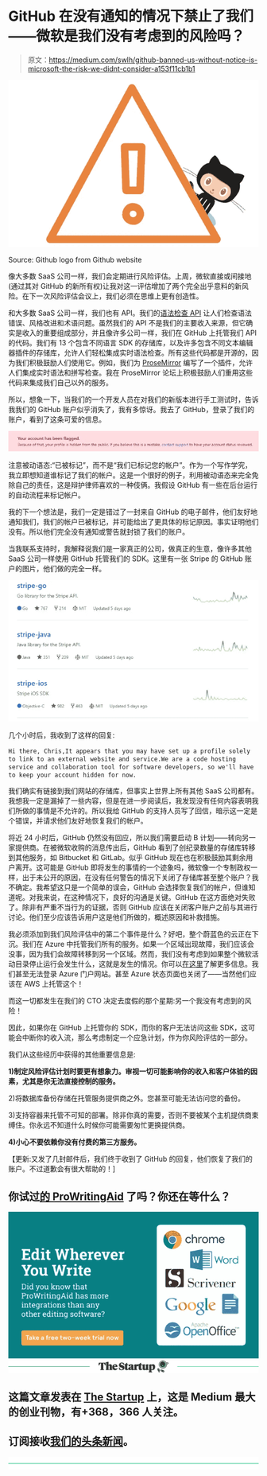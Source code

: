 # GitHub 在没有通知的情况下禁止了我们——微软是我们没有考虑到的风险吗？

> 原文：<https://medium.com/swlh/github-banned-us-without-notice-is-microsoft-the-risk-we-didnt-consider-a153f11cb1b1>

![](img/664116f335c31032e4359e51d73c0e8d.png)

Source: Github logo from Github website

像大多数 SaaS 公司一样，我们会定期进行风险评估。上周，微软直接或间接地(通过其对 GitHub 的新所有权)让我对这一评估增加了两个完全出乎意料的新风险。在下一次风险评估会议上，我们必须在思维上更有创造性。

和大多数 SaaS 公司一样，我们也有 API。我们的[语法检查 API](https://prowritingaid.com/en/App/Api) 让人们检查语法错误、风格改进和术语问题。虽然我们的 API 不是我们的主要收入来源，但它确实是收入的重要组成部分，并且像许多公司一样，我们在 GitHub 上托管我们 API 的代码。我们有 13 个包含不同语言 SDK 的存储库，以及许多包含不同文本编辑器插件的存储库，允许人们轻松集成实时语法检查。所有这些代码都是开源的，因为我们积极鼓励人们使用它。例如，我们为 [ProseMirror](https://prosemirror.net/) 编写了一个插件，允许人们集成实时语法和拼写检查。我在 ProseMirror 论坛上积极鼓励人们重用这些代码来集成我们自己以外的服务。

所以，想象一下，当我们的一个开发人员在对我们的新版本进行手工测试时，告诉我我们的 GitHub 账户似乎消失了，我有多惊讶。我去了 GitHub，登录了我们的账户，看到了这条可爱的信息。

![](img/f24f188993e564888265050f60e761b4.png)

注意被动语态:“已被标记”，而不是“我们已标记您的帐户”。作为一个写作学究，我立即想知道谁标记了我们的帐户。这是一个很好的例子，利用被动语态来完全免除自己的责任，这是辩护律师喜欢的一种伎俩。我假设 GitHub 有一些在后台运行的自动流程来标记帐户。

我的下一个想法是，我们一定是错过了一封来自 GitHub 的电子邮件，他们友好地通知我们，我们的帐户已被标记，并可能给出了更具体的标记原因。事实证明他们没有。所以他们完全没有通知或警告就封锁了我们的账户。

当我联系支持时，我解释说我们是一家真正的公司，做真正的生意，像许多其他 SaaS 公司一样使用 GitHub 托管我们的 SDK。这里有一张 Stripe 的 GitHub 账户的图片，他们做的完全一样。

![](img/ead37d4a1b7db8d72d309b7cfbf1eb45.png)

几个小时后，我收到了这样的回复:

```
Hi there, Chris,It appears that you may have set up a profile solely to link to an external website and service.We are a code hosting service and collaboration tool for software developers, so we'll have to keep your account hidden for now.
```

我们确实有链接到我们网站的存储库，但事实上世界上所有其他 SaaS 公司都有。我想我一定是漏掉了一些内容，但是在进一步阅读后，我发现没有任何内容表明我们所做的事情是不允许的。所以我给 GitHub 的支持人员写了回信，暗示这一定是个错误，并请求他们友好地恢复我们的帐户。

将近 24 小时后，GitHub 仍然没有回应，所以我们需要启动 B 计划——转向另一家提供商。在被微软收购的消息传出后，GitHub 看到了创纪录数量的存储库转移到其他服务，如 Bitbucket 和 GitLab。似乎 GitHub 现在也在积极鼓励其剩余用户离开。这可能是 GitHub 即将发生的事情的一个迹象吗，微软像一个专制政权一样，出于未公开的原因，在没有任何警告的情况下关闭了存储库甚至整个账户？我不确定。我希望这只是一个简单的误会，GitHub 会选择恢复我们的帐户，但谁知道呢。对我来说，在这种情况下，良好的沟通是关键。GitHub 在这方面绝对失败了。除非有严重不当行为的证据，否则 GitHub 应该在关闭客户账户之前与其进行讨论。他们至少应该告诉用户这是他们所做的，概述原因和补救措施。

我必须添加到我们风险评估中的第二个事件是什么？好吧，整个蔚蓝色的云正在下沉。我们在 Azure 中托管我们所有的服务。如果一个区域出现故障，我们应该会没事，因为我们会故障转移到另一个区域。然而，我们没有考虑到如果整个微软活动目录停止运行会发生什么，这就是发生的情况。你可以[在这里](https://www.zdnet.com/article/microsoft-south-central-u-s-datacenter-outage-takes-down-a-number-of-cloud-services/)了解更多信息。我们甚至无法登录 Azure 门户网站。甚至 Azure 状态页面也关闭了——当然他们应该在 AWS 上托管这个！

而这一切都发生在我们的 CTO 决定去度假的那个星期:另一个我没有考虑到的风险！

因此，如果你在 GitHub 上托管你的 SDK，而你的客户无法访问这些 SDK，这可能会中断你的收入流，那么考虑制定一个应急计划，作为你风险评估的一部分。

我们从这些经历中获得的其他重要信息是:

**1)制定风险评估计划时要更有想象力。审视一切可能影响你的收入和客户体验的因素，尤其是你无法直接控制的服务。**

2)将数据库备份存储在托管服务提供商之外。您甚至可能无法访问您的备份。

3)支持容器来托管不可知的部署。除非你真的需要，否则不要被某个主机提供商束缚住。你永远不知道什么时候你可能需要匆忙更换提供商。

**4)小心不要依赖你没有付费的第三方服务。**

【更新:又发了几封邮件后，我们终于收到了 GitHub 的回复，他们恢复了我们的账户。不过道歉会有很大帮助的！]

## 你试过[的 ProWritingAid](https://prowritingaid.com) 了吗？你还在等什么？

[![](img/839e00a66505235880e7a5c398bd5cec.png)](https://prowritingaid.com)[![](img/308a8d84fb9b2fab43d66c117fcc4bb4.png)](https://medium.com/swlh)

## 这篇文章发表在 [The Startup](https://medium.com/swlh) 上，这是 Medium 最大的创业刊物，有+368，366 人关注。

## 订阅接收[我们的头条新闻](http://growthsupply.com/the-startup-newsletter/)。

[![](img/b0164736ea17a63403e660de5dedf91a.png)](https://medium.com/swlh)